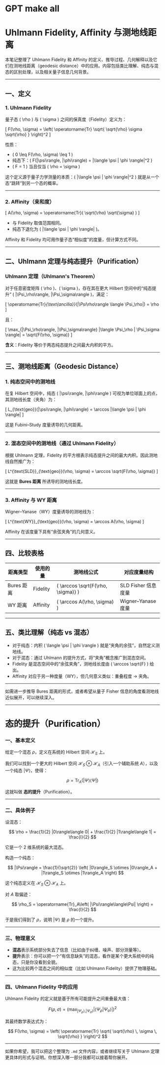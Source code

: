 # GPT make all
# Uhlmann Fidelity, Affinity 与测地线距离

本笔记整理了 Uhlmann Fidelity 和 Affinity 的定义、推导过程、几何解释以及它们在测地线距离（geodesic distance）中的应用。内容包括类比理解、纯态与混态的区别处理，以及相关量子信息几何背景。

---

## 一、定义

### 1. Uhlmann Fidelity

量子态 \( \rho \) 与 \( \sigma \) 之间的保真度（Fidelity）定义为：

\[
F(\rho, \sigma) = \left( \operatorname{Tr} \sqrt{ \sqrt{\rho} \sigma \sqrt{\rho} } \right)^2
\]

性质：
- \( 0 \leq F(\rho, \sigma) \leq 1 \)
- 纯态下：\( F(|\psi\rangle, |\phi\rangle) = |\langle \psi | \phi \rangle|^2 \)
- \( F = 1 \) 当且仅当 \( \rho = \sigma \)
  
这个定义源于量子力学测量的本质：\( |\langle \psi | \phi \rangle|^2 \) 就是从一个态“跳转”到另一个态的概率。

---

### 2. Affinity（亲和度）

\[
A(\rho, \sigma) = \operatorname{Tr}( \sqrt{\rho} \sqrt{\sigma} )
\]

- 与 Fidelity 取值范围相同。
- 纯态下退化为 \( |\langle \psi | \phi \rangle| \)。

Affinity 和 Fidelity 均可用作量子态“相似度”的度量，但计算方式不同。

---

## 二、Uhlmann 定理与纯态提升（Purification）

### Uhlmann 定理（Uhlmann's Theorem）

对于任意密度矩阵 \( \rho \)、\( \sigma \)，存在其在更大 Hilbert 空间中的“纯态提升” \( |\Psi_\rho\rangle, |\Psi_\sigma\rangle \)，满足：

\[
\operatorname{Tr}_{\text{ancilla}}(|\Psi_\rho\rangle \langle \Psi_\rho|) = \rho
\]

且：

\[
\max_{|\Psi_\rho\rangle, |\Psi_\sigma\rangle} |\langle \Psi_\rho | \Psi_\sigma \rangle| = \sqrt{F(\rho, \sigma)}
\]

**含义**：Fidelity 等价于两态纯态提升之间最大内积的平方。

---

## 三、测地线距离（Geodesic Distance）

### 1. 纯态空间中的测地线

在复 Hilbert 空间中，纯态 \( |\psi\rangle, |\phi\rangle \) 可视为单位球面上的点，其测地线长度（夹角）为：

\[
L_{\text{geo}}(|\psi\rangle, |\phi\rangle) = \arccos |\langle \psi | \phi \rangle|
\]

这是 Fubini–Study 度量诱导的几何距离。

---

### 2. 混态空间中的测地线（通过 Uhlmann Fidelity）

根据 Uhlmann 定理，Fidelity 的平方根表示纯态提升之间的最大内积。因此测地线自然推广为：

\[
L^{\text{SLD}}_{\text{geo}}(\rho, \sigma) = \arccos \sqrt{F(\rho, \sigma)}
\]

这就是 **Bures 距离** 所诱导的测地线长度。

---

### 3. Affinity 与 WY 距离

Wigner–Yanase（WY）度量诱导的测地线为：

\[
L^{\text{WY}}_{\text{geo}}(\rho, \sigma) = \arccos A(\rho, \sigma)
\]

Affinity 在该度量下具有“余弦夹角”的几何意义。

---

## 四、比较表格

| 距离类型       | 使用的量     | 测地线公式                               | 对应度量结构             |
|----------------|--------------|------------------------------------------|--------------------------|
| Bures 距离     | Fidelity     | \( \arccos \sqrt{F(\rho, \sigma)} \)     | SLD Fisher 信息度量       |
| WY 距离        | Affinity     | \( \arccos A(\rho, \sigma) \)             | Wigner–Yanase 度量       |

---

## 五、类比理解（纯态 vs 混态）

- 对于纯态：内积 \( \langle \psi | \phi \rangle \) 就是“夹角的余弦”，自然定义测地线。
- 对于混态：通过 Uhlmann 的提升方式，将“夹角”概念推广到混态空间。
- Fidelity 是混态空间中的“余弦夹角”，测地线长度由 \( \arccos \sqrt{F} \) 给出。
- Affinity 对应于另一种度量（WY），但几何意义类似：重叠程度 → 夹角。

---

如需进一步推导 Bures 距离的形式，或者希望从量子 Fisher 信息的角度看测地线近似展开，可以继续深入。




---

# 态的提升（Purification）

### 一、基本定义

给定一个混态 $\rho$，定义在系统的 Hilbert 空间 $\mathcal{H}_S$ 上。

我们可以找到一个更大的 Hilbert 空间 $\mathcal{H}_S \otimes \mathcal{H}_A$（引入一个辅助系统 $A$），以及一个纯态 $|\Psi\rangle$，使得：

$$
\rho = \operatorname{Tr}_A\left( |\Psi\rangle \langle \Psi| \right)
$$

这就叫做 **态的提升**（Purification）。

---

### 二、具体例子

设混态：

$$
\rho = \frac{1}{2} |0\rangle\langle 0| + \frac{1}{2} |1\rangle\langle 1| = \frac{I}{2}
$$

它是一个 2 维系统的最大混态。

构造一个纯态：

$$
|\Psi\rangle = \frac{1}{\sqrt{2}} \left( |0\rangle_S \otimes |0\rangle_A + |1\rangle_S \otimes |1\rangle_A \right)
$$

这个纯态定义在 $\mathcal{H}_S \otimes \mathcal{H}_A$ 上。

对 $A$ 取偏迹：

$$
\rho_S = \operatorname{Tr}_A\left( |\Psi\rangle\langle\Psi| \right) = \frac{I}{2}
$$

于是我们得到了 $\rho$，说明 $|\Psi\rangle$ 是 $\rho$ 的一个提升。

---

### 三、物理意义

- **混态**表示系统部分失去了信息（比如由于纠缠、噪声、部分测量等）。
- **提升**表示：你可以把一个“有信息缺失”的混态，看作是某个更大系统中的纯态，只是你没看到全貌。
- 这为比较两个混态之间的相似度（比如 Uhlmann Fidelity）提供了物理基础。

---

### 四、Uhlmann Fidelity 中的应用

Uhlmann Fidelity 的定义就是基于所有可能提升之间重叠最大值：

$$
F(\rho, \sigma) = \left( \max_{|\Psi_\rho\rangle, |\Psi_\sigma\rangle} |\langle \Psi_\rho | \Psi_\sigma \rangle| \right)^2
$$

其最终数学表达式为：

$$
F(\rho, \sigma) = \left( \operatorname{Tr} \sqrt{ \sqrt{\rho} \, \sigma \, \sqrt{\rho} } \right)^2
$$

---

如果你希望，我可以把这个整理为 `.md` 文件内容，或者继续写关于 Uhlmann 定理更具体的形式与证明。你想深入哪一部分我都可以接着帮你展开。